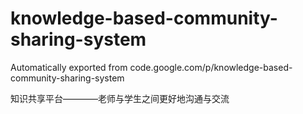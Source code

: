 # knowledge-based-community-sharing-system
Automatically exported from code.google.com/p/knowledge-based-community-sharing-system

知识共享平台————老师与学生之间更好地沟通与交流
